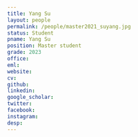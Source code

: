 ```yaml
---
title: Yang Su
layout: people
permalink: /people/master2021_suyang.jpg
status: Student
pname: Yang Su
position: Master student
grade: 2023
office: 
eml: 
website: 
cv: 
github: 
linkedin:
google_scholar: 
twitter: 
facebook: 
instagram:
desp: 
---
```

